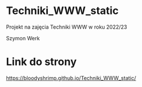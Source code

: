 # Techniki_WWW_static

Projekt na zajęcia Techniki WWW w roku 2022/23

Szymon Werk

# Link do strony

https://bloodyshrimp.github.io/Techniki_WWW_static/
